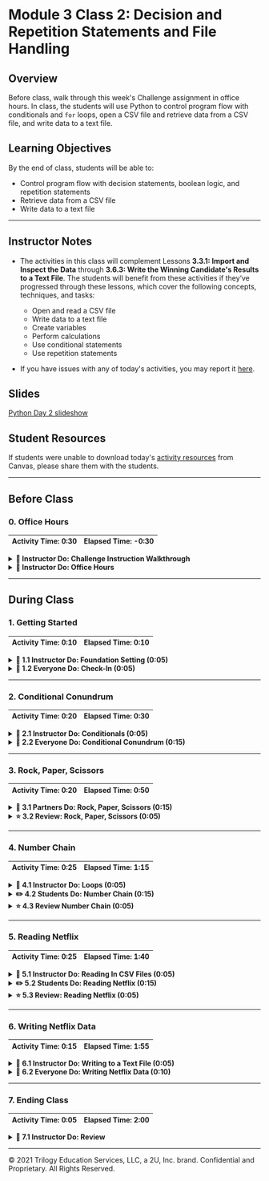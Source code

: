 # Module 3 Class 2: Decision and Repetition Statements and File Handling

## Overview

Before class, walk through this week's Challenge assignment in office hours.  In class, the students will use Python to control program flow with conditionals and `for` loops, open a CSV file and retrieve data from a CSV file, and write data to a text file. 

## Learning Objectives

By the end of class, students will be able to:

* Control program flow with decision statements, boolean logic, and repetition statements
* Retrieve data from a CSV file
* Write data to a text file

- - -

## Instructor Notes

* The activities in this class will complement Lessons **3.3.1: Import and Inspect the Data** through **3.6.3: Write the Winning Candidate's Results to a Text File**.  The students will benefit from these activities if they‘ve progressed through these lessons, which cover the following concepts, techniques, and tasks: 

    * Open and read a CSV file
    * Write data to a text file
    * Create variables
    * Perform calculations
    * Use conditional statements  
    * Use repetition statements

* If you have issues with any of today's activities, you may report it [here](http://tiny.cc/BootCampFeedback).

## Slides

[Python Day 2 slideshow](https://docs.google.com/presentation/d/1I0efjbKYCWAvI71KUkaodMXYsJX3HBIygVSQE-x-L1A/edit?usp=sharing)

## Student Resources

If students were unable to download today's [activity resources](https://2u-data-curriculum-team.s3.amazonaws.com/data-viz-online-lesson-plans/03-Lessons/3-2-Student-Resources.zip) from Canvas, please share them with the students. 

- - - 

## Before Class

### 0. Office Hours

| Activity Time: 0:30       |  Elapsed Time:     -0:30  |
|---------------------------|---------------------------|

<details>
  <summary><strong>📣 Instructor Do: Challenge Instruction Walkthrough</strong></summary>

Let the students know that you’ll walk through the Challenge requirements and rubric during the first few minutes of Office Hours, while also providing helpful tips to ensure they know exactly what they need in order to be successful.

Open the Challenge in Canvas and go through the high-level instructions and requirements with your class. Be sure to check for understanding.

Open the Rubric in Canvas, go through the Mastery column with the class, and show how it maps back to the requirements for each deliverable. Be sure to check for understanding.

Review the following tips to ensure clarity on the Challenge:

For **Deliverable 1: The Election Results Printed to the Command Line**, they will use their knowledge of `for loops`, `if` statements with membership and logical operators, and writing print statements using `f-strings` to print the candidate results from Module 3 and the county election results to the command line.

Go over the [Module 3 PyPoll solution](../../../01-Assignments/03-PyPoll/Solution/PyPoll_Async_solution.py) and compare it to the [PyPoll Challenge starter code](../../../01-Assignments/03-PyPoll/Resources/PyPoll_challenge_starter_code.py). Show the students the commented steps where they will be adding code to complete the challenge.

Tell the students that much of the code they’ll be adding will involve refactoring the Module 3 solution with some edits.

For **Deliverable 2: The Election Results Saved to a Text File,** they will use their knowledge of writing data to a file to add the winning candidate results from Module 3 and the county election results to the `election_analysis.txt` text file.

Compare the [Module 3 PyPoll solution](../../../01-Assignments/03-PyPoll/Solution/PyPoll_Async_solution.py) and the [PyPoll Challenge starter code](../../../01-Assignments/03-PyPoll/Resources/PyPoll_challenge_starter_code.py), and show the students the commented steps where they will need to add code to complete the challenge.

For **Deliverable 3: Written Analysis of the Election Audit**, the learners will be writing a report in the repository README.md file based on their analysis, just like they did in the previous modules.

For the **Election Audit Results**, the students need to address the election outcomes in bulleted statements.

For the **Election Audit Summary**, the students need to write a business proposal to the election commission detailing how this script can be modified for use in any election. We are asking them to apply some critical thinking in this last part: e.g., how can this code be more streamlined, what can be done to automate the script, etc.

**Hint:** Here are a few examples that will meet this requirement:

* Refactor the election script using functions. Although we haven't covered writing functions (D.R.Y.) in this module, the Day 2 Required Lesson Plan does have an activity.

* Adding a condition-controlled loop (`while` loop) to ask the user the name of the input file and the output file for saving the data, if given many files.

* Adding a repetition statement (`for` loop) to loop through many input files, and using the file name as a parameter for a function.

Encourage your class to begin the Challenge as soon as possible, if they haven’t already, and to use the Learning Assistants channel and the remainder of Office Hours with their instructional team for help as they progress through their work. If they feel like they need context to understand documentation or instructions throughout the week, this is where they can get it.

Open the floor to discussion and be sure to answer any questions they may have about the Challenge requirements before moving onto other areas of interest.

</details>

<details>
  <summary><strong>📣  Instructor Do: Office Hours</strong></summary>

For the remaining time, remind the students that this is their time to ask questions and get assistance from their instructional staff as they’re learning new concepts and working on the Challenge assignment.

Expect that students may ask for assistance with the following: 

* Challenge assignment 
* Further review on a particular subject
* Debugging assistance
* Help with computer issues
* Guidance with a particular tool

</details>


- - - 

## During Class 

### 1. Getting Started

| Activity Time:       0:10 |  Elapsed Time:      0:10  |
|---------------------------|---------------------------|

<details>
  <summary><strong>📣 1.1 Instructor Do: Foundation Setting (0:05)</strong></summary>

* Welcome students to class.

* Direct students to post individual questions in the Zoom chat to be addressed by you and your TAs at the end of class.

* Open the slideshow and use slides 1-6 to walk through the foundation setting with your class.  

* **This Week - Python** Talk through the key skills that students will learn this week, and let them know that they are continuing to build on their data analyst skills. 

* **Today's Objectives:** Now, outline the concepts covered in today's lesson. Remind students that they can find the relevant activity files in the “Getting Ready for Class” page in their course content. 

</details>

<details>
  <summary><strong>🎉 1.2 Everyone Do: Check-In (0:05)</strong></summary>

* Ask the class the following questions and call on students for the answers:

    * **Q:** How are you feeling about your progress so far?

    * **A:** We are adding to our Python skill set. It's important to look back and see what we accomplished, and acknowledge that it's a lot! It’s also okay to feel overwhelmed as long as you don’t give up. The more you practice the more comfortable you'll be coding.
    
    * **Q:** How comfortable do you feel with this topic? 

    * **A:** Let's do "fist to five" together. If you are not feeling confident, hold up a fist (0). If you feel very confident, hold up an open hand (5).

</details>



- - - 

### 2. Conditional Conundrum

| Activity Time:       0:20 |  Elapsed Time:      0:30  |
|---------------------------|---------------------------|

<details>
  <summary><strong>📣 2.1 Instructor Do: Conditionals (0:05)</strong></summary>

* For the first demonstration, you may use slides 7-22 to accompany this activity and the following partner-do activity.

* Open [conditionals.py](Activities/01-Ins_Conditionals/Solved/conditionals.py) in a text editor and run through the code with the class.

* Students should be familiar with conditionals or decision statements after learning VBA, so explain to them that the logic in Python is nearly the same. 

* The students will have encountered conditionals in Lesson 3.2.8: Decision Statements in the module. 

* The primary difference between VBA and Python is the syntax and indentation. 

  * Python uses `if`, `elif`, and `else` for creating conditionals (pay attention to the letter case and spelling!).

  * Conditional statements are concluded with a colon, but all lines after the colon **must** be indented to be considered a part of that code block. This is because Python reads blocks of code based on indentation.

    ![Python Indentation](Images/01-Conditionals_Indent.png)

  * The following comparison operators, which are covered in Lesson 3.2.8, can be used to create logic tests for conditionals.

    * `>` is greater than

    * `>=` is greater than or equal to

    * `<` is less than

    * `<=` is less than or equal to

    * `==` is equal to

    * `!=` is not equal to

  * Multiple logic tests can be checked within a single conditional statement. Using the logical operator `and` means both statements are `True`, while `or` requires that only one statement is `True`. 
  
  * Remind the students that Lesson 3.2.9 covers membership and logical operators. 

  * Conditionals can even be nested in `if-elif-else` statements, which are similar to VBA's `If-Then-ElseIf-Then` statements, allowing programmers to run logic tests based on whether the original logic test returned as `True`.

    ![Conditional Code](Images/01-Conditionals_Code.png)

* Send out the solution [conditionals.py](Activities/01-Ins_Conditionals/Solved/conditionals.py) file for students to refer to later.

* Ask the class the following questions and call on students for the answers:

    * **Q:** Where have we used this before?

    * **A:** We used conditionals with comparison, membership, and logical operators in Lessons 3.2.8 and 3.2.9.

    * **Q:** How does this activity equip us for the Challenge?

    * **A:** We'll need to use conditionals to test if a candidate or county appears in the list of candidates and counties. We’ll also need to use conditionals to determine the winning vote count, percentage, and candidate.

    * **Q:** What can we do if we don't completely understand this?

    * **A:** We can refer to the lesson plan and reach out to the instructional team for help.

* Answer any questions before moving on to the student activity.


</details>

<details>
  <summary><strong>🎉 2.2 Everyone Do: Conditional Conundrum (0:15)</strong></summary>

* In this exercise, the students will need to figure out what lines will be printed to the console with each conditional statement. 

* Open up the [conditionals_solved.py](Activities/02-Evr_ConditionalConundrum/Solved/conditionals_solved.py) file within the terminal, and let the students know that they'll be looking through some pre-written conditionals to try to figure out what lines will be printed to the console.

* Make sure the students can download and open the [instructions](Activities/02-Evr_ConditionalConundrum/README.md) and the [conditionals_unsolved.py file](Activities/02-Evr_ConditionalConundrum/Unsolved/conditionals_unsolved.py) from the AWS link. 

* Go over the instructions with the students, then let them work on their solution for 10 minutes. 

* When time is up, open the `conditionals_solved.py` file, and ask students to come forward and tell you what will be printed to the console for each conditional statement.

* If there are no volunteers, open up the `conditionals_solved.py` file and go over the solution file line by line with the class, answering whatever questions students may have.

* Key points to cover during this discussion:

  * The `if` statement for the first code chunk checks whether `10 > 10`, which is false. As such, the code will return "ooo needs some work".

    ![First Chunk](Images/02-ConditionalsConundrum_FirstChunk.png)

  * The length of "Dog" is 3 and `x` is 5, making the statement for the second chunk of code true, so the code will return "Question 2 works!"

    ![Second Chunk](Images/02-ConditionalsConundrum_SecondChunk.png)

  * The addition of the `and` statement to the third chunk of code means that both logic tests need to return `True` to run. Thankfully, both do, so "GOT QUESTION 3!" is printed.

    ![Third Chunk](Images/02-ConditionalsConundrum_ThirdChunk.png)

  * Conditionals work from the top down. The logic tests in the fourth chunk do not return as `True` until the third conditional, and, as such, "Dan is in group three" is printed.

    ![Fourth Chunk](Images/02-ConditionalsConundrum_FourthChunk.png)

  * Within the fifth chunk, one of the conditions is met in the third conditional, but it's not until getting into the `or` statement of the fourth conditional that the logic test finally returns as `True`.

    ![Fifth Chunk](Images/02-ConditionalsConundrum_FifthChunk.png)

* Send out the solution [conditionals_solved.py](Activities/02-Evr_ConditionalConundrum/Solved/conditionals_solved.py) file for students to refer to later.

  * Ask the class the following questions and call on students for the answers:

    * **Q:** What is the following code testing: `((height > 50) and (age >= 18)) or ((adult_permission) and (height > 50))`? 

    * **A:** It tests if a person can ride the bumper cars by evaluating if they are over 50 inches tall and 18 years of age or older; if one of those conditions is 'False', then it tests if the person has adult permission and is taller than 50 inches.  

    * **Q:** What can we do if we don't completely understand this?

    * **A:** We can refer to the lesson plan and reach out to the instructional team for help.

* Answer any questions before proceeding to the next activity.

</details>



- - - 


### 3. Rock, Paper, Scissors

| Activity Time:       0:20 |  Elapsed Time:      0:50  |
|---------------------------|---------------------------|

<details>
  <summary><strong>👥 3.1 Partners Do: Rock, Paper, Scissors (0:15)</strong></summary>

* In this exercise, the students will create a Rock, Paper, Scissors game that takes user input from the command line and plays against the computer. 

* Open the [RPS_Solved.py](Activities/03-Par_RockPaperScissors/Solved/RPS_Solved.py) file within the terminal and run the application to show students what the game will look like.

  ![RPS](Images/03-RPS_output.png)

* Make sure the students can download and open the [instructions](Activities/03-Par_RockPaperScissors/README.md) and the [starter RPS file](Activities/03-Par_RockPaperScissors/Unsolved/RPS_Unsolved.py) from the AWS link. 

* Explain the rules of the exercise:
  * Using the terminal, take an input of `r`, `p`, or `s`, which will stand for rock, paper, or scissors.
  * Have the computer randomly pick one of these three choices.
  * Compare the user's input to the computer's choice to determine if the user won, lost, or tied.

* Answer any questions before breaking the students out in pairs. 

* Mention to the students that they'll import the `random` module for this activity, which they’ll use in a future module.

* Send the [random documentation](https://docs.python.org/3.7/library/random.html) link and explain how importing the `random` library will give them access to all these functions within their code.

* Let students know that their group may be asked to share and walk through their work at the end of the activity.

</details>

<details>
  <summary><strong>⭐ 3.2 Review: Rock, Paper, Scissors (0:05)</strong></summary>

* Once time is up, ask for a pair of students to walk through their solution. 

* To encourage participation, you can live-code each conditional in the [RPS_Unsolved.py](Activities/03-Par_RockPaperScissors/Unsolved/RPS_Unsolved.py) file and ask for groups to help you complete the code as you write it out.  

* Before live-coding, go over the following key points:

  * In the starter code, `random.choice` will pick a random choice from the `options` list for the computer and store its pick within a variable called `computer_choice`.

  * The application prompts the user for their option and stores it within a variable called `user_choice`.

  * Knowing that rock beats scissors, scissors beats paper, and paper beats rock, the code can be organized into a series of conditional statements to compare the user's choice to the computer's choice.

    ![RPS Conditionals](Images/03-RPS_Conditionals.png)

* Send out the [RPS_Solved.py](Activities/03-Par_RockPaperScissors/Solved/RPS_Solved.py) file for students to refer to later.

* Ask the class the following questions and call on students for the answers:

    * What does the logical operator `and` test? 

    * If both comparison tests are `True`, the algorithm will print the statement that follows the conditional statement; if either one of the comparison tests is `False`, the algorithm will move to the next conditional statement.  

    * What can we do if we don't completely understand this?

    * We can refer to the lesson plan and reach out to the instructional team for help.

* Answer any questions before proceeding to the next activity.

</details>



- - - 

### 4. Number Chain

| Activity Time:       0:25 |  Elapsed Time:      1:15  |
|---------------------------|---------------------------|

<details>
  <summary><strong> 📣  4.1 Instructor Do: Loops (0:05)</strong></summary>

* The next topic, loops or repetition statements, was also covered during VBA and in **Lesson 3.2.10: Repetition Statements** in the module, but students may still struggle with grasping the syntax in Python, so make sure to field questions as you proceed through the activity.

* You may use slides 23-28 to accompany this activity. 

* Open up [04-Ins_Loops](Activities/04-Ins_Loops/Solved/LoopDeeLoop.py) within a text editor and explain the following.

  * The variable `x` is created within the loop statement and could theoretically take on any name as long as it is unique.

  * When looping through a range of numbers, Python will halt the loop one number before the final number. For example, when looping from 0 to 5, the code will run five times, but `x` will only ever be printed as 0 through 4.

  * When provided with a single number, `range()` will always start the loop at 0. When provided with two numbers, however, the code will loop from the first number until it reaches one less than the second number.

    ![Range Loops](Images/04-Loops_Range.png)

  * Python can also loop through all of the letters within a string or all of the values stored within a list by using the syntax `for <variable> in <string or list>:`.

    ![String Lists](Images/04-Loops_StringList.png)

  * A `while` loop will run blocks of code just like a `for` loop does, but it will continue looping for as long as a condition is met.

    ![While Loops](Images/04-Loops_While.png)

* Once finished, send out the LoopDeeLoop.py file for students to refer to later.

* Ask the class the following questions and call on students for the answers:

    * **Q:** Where have we used this before?

    * **A:** We used condition-controlled and count-controlled loops with operators in Lesson 3.2.10.

    * **Q:** How does this activity equip us for the challenge?

    * **A:** We'll need to use condition-controlled loops to read the rows of the CSV file, get the county from the county dictionary, get the candidate from the candidate dictionary, and test if a candidate or county does not match any existing candidate or counties in the list of candidates and counties.

    * **Q:** What can we do if we don't completely understand this?

    * **A:** We can refer to the lesson plan and reach out to the instructional team for help.

* Answer any questions before moving on to the student activity.

</details>

<details>
  <summary><strong> ✏️ 4.2 Students Do: Number Chain (0:15)</strong></summary>

* Next, proceed with the student exercise. In this exercise, the students will use a `while` loop and ask a user "How many numbers?" They’ll then write an algorithm that prints out the numbers starting at 0.

* Open up [NumberChain_Solved.py](Activities/05-Stu_NumberChain/Solved/NumberChain_Solved.py) and run the code to show the result.

  ![Number Chain Basic](Images/04-numberchain-basic.gif)

* Make sure the students can download and open the [instructions](Activities/05-Stu_NumberChain/README.md) and the [starter code](Activities/05-Stu_NumberChain/Unsolved/NumberChain_Unsolved.py) from the AWS link.

* Go over the instructions with the students and answer any questions before breaking the students out in groups. 

* Divide students into groups of 3 to 5. They should work on the solution by themselves but can reach out to others in their group for help.

* Let students know that they may be asked to share and walk through their work at the end of the activity.

* If time permits for the **Bonus*,* have the students modify their solution to display the numbers beginning at the end of the previous chain rather than just displaying numbers starting at 0.

</details>

<details>
  <summary><strong> ⭐ 4.3 Review Number Chain (0:05)</strong></summary>

* Once time is up, ask for volunteers to walk through their solution. Remind them that it is perfectly alright if they didn't finish the activity. 

* To encourage participation, you can open the [starter code](Activities/05-Stu_NumberChain/Unsolved/NumberChain_Unsolved.py) and ask the students to help you write the code for the first input statement and then the `for` loop. 

* If there are no volunteers, open up [NumberChain_Solved.py](Activities/05-Stu_NumberChain/Solved/NumberChain_Solved.py) and go over the solution file line by line with the class, answering whatever questions students may have.

* The key concepts for the regular solution are:

  * The initial value for `user_play` is set to "y" so that the `while` loop will run initially. This loop will continue to run as long as the value of `user_play` is "y" at the end of the code block.

  * An input number is asked for, then a `for` loop will run to count from 0 to that number.

  * The user is then prompted to enter "y" if they would like to create a new number chain or "n" if they would like to terminate the application.

    ```python
    # Initial variable to track game play
    user_play = "y"

    # While we are still playing...
    while user_play == "y":

        # Ask the user how many numbers to loop through
        user_number = input("How many numbers? ")

        # Loop through the numbers. (Be sure to cast the string into an integer.)
        for x in range(int(user_number)):

            # Print each number in the range
            print(x)

        # Once complete...
        user_play = input("Continue: (y)es or (n)o? ")
    ```

* Ask if any students were able to finish the **Bonus** and if they would be willing to share their solution. 

* If there are no volunteers, open the [bonus solution](Activities/05-Stu_NumberChain/Solved/NumberChainBonus_Solved.py) and go over the following: 

  * We add a variable called `start_number` whose initial value is 0 and whose value will be set to the last number used in the loop after the `for` loop has completed.

  * The `for` loop will now run from the range of `start_number` to `user_number` plus `start_number`. This means that the code will add the starting number to the last number from the users previous answer to "How many numbers?" as long as the user continues to the number chain. 

* Send out the [NumberChain solution](Activities/05-Stu_NumberChain/Solved) files for students to refer to later.

* Ask the class the following questions and call on students for the answers:

    * **Q:** What is the difference between a `while` loop and a `for` loop?

    * **A:** A `while` loop is a condition-controlled loop that uses a true or false condition to control the number of times that the loop repeats, whereas a `for` loop is a count-controlled loop that repeats a specific number of times depending on the conditions, like the number of items in a list. 

    * **Q:** What can we do if we don't completely understand this?

    * **A:** We can refer to the lesson plan and reach out to the instructional team for help.

* Answer any questions before proceeding to the next activity.

</details>



- - -

### 5. Reading Netflix

| Activity Time:       0:25 |  Elapsed Time:      1:40  |
|---------------------------|---------------------------|

<details>
    <summary><strong>📣 5.1 Instructor Do: Reading In CSV Files (0:05)</strong></summary>

* For the next activity, you'll have the students use Python to open and read a CSV file. 

* You may use slides 29-39 to accompany this activity.

* Let the students know that while reading in text files can be useful in some circumstances, it is more likely within the data industry to run across CSV files.

  * CSV stands for **Comma** **Separated** **Values** and is essentially a table that has been converted into text format with each row and column being separated by specified symbols.

  * More often than not, each row is located on a new line, and each column is separated by a comma. Seems simple enough, and this is why the file type is called Comma Separated Values.

    ![Example CSV](Images/05-ReadCSV_ExampleFile.png)

* Python has a module called `csv` that allows its users to easily pull in data from external CSV files and perform some operations upon them.

* Open up [read_csv.py](Activities/06-Ins_ReadCSV/Solved/read_csv.py) within the editor and go over the code it contains with the class.

  * The first major piece of code to point out is the importing and usages of the `os` module. This module allows Python programmers to easily create dynamic paths to external files that function across different operating systems.

    ![OS Path](Images/05-ReadCSV_OSPath.png)

  * This code uses `csv.reader()` to translate the object being opened by Python. It is critical to note the `delimiter=','` parameter being used, as this tells Python that each comma within the CSV should be seen as moving into a new column for a row.

  * Reiterate to students that the reading of the file must be done within the`with open()` statement. Outside of that block of code, the variable `csvreader` will not be useful because the file will be closed when the `with open()` block ends. 

    ![Read CSV Code](Images/05-ReadCSV_ReadCode.png)

  * The code then loops through each row of the CSV and prints out the contents. Make sure to point out how each value is being shown as a string and how all of the rows are lists.

    ![Read CSV Run](Images/05-ReadCSV_ReadRun.gif)

* Ask the class the following questions and call on students for the answers:

    * **Q:** Where have we opened and read CSV files with Python?

    * ***A:** We opened and read a CSV file in Lessons 3.4.2 and 3.4.4.

    * **Q:** How does this activity equip us for the challenge?

    * **A:** We'll need to open and read the `election_data.csv` file to complete the activities in the module and the challenge.

    * **Q:** What can we do if we don't completely understand this?

    * **A:** We can refer to the lesson plan and reach out to the instructional team for help.

* Answer any questions before moving on to the student activity.

</details>

<details>
    <summary><strong>✏️ 5.2 Students Do: Reading Netflix (0:15)</strong></summary>

* In this exercise, the students will be provided with a CSV file containing data from Netflix. They will then create an algorithm that searches through the data for a specific movie/show and returns the name, rating, and review score for the show.

  * **Hint:** They should open the CSV file, look at the titles of the movies, and choose one for the activity.

    ![Read NetFlix](Images/06-ReadNetFlix_Grease.png)

* Open the [solved solution](Activities/07-Stu_ReadNetFlixCSV/Solved/netflix.py) and show students how their application should function.

* Make sure the students can download and open the [instructions](Activities/07-Stu_ReadNetFlixCSV/README.md), the [starter code](Activities/07-Stu_ReadNetFlixCSV/Unsolved/netflix.py), and the [bonus starter code](Activities/07-Stu_ReadNetFlixCSV/Unsolved/netflix_bonus.py) from the AWS link.

* Go over the instructions with the students and answer any questions before breaking the students out in groups. Let the students know that if they have time, they should try the **Bonus**.

* Divide students into groups of 3 to 5. They should work on the solution by themselves but can reach out to others in their group for help.

* Let students know that they may be asked to share and walk through their work at the end of the activity.

</details>

<details>
    <summary><strong>⭐ 5.3 Review: Reading Netflix (0:05)</strong></summary>

* Once time is up, ask for volunteers to walk through their solution. Remind them that it is perfectly alright if they didn't finish the activity. 

* To encourage participation, you can open the [starter code](Activities/07-Stu_ReadNetFlixCSV/Unsolved/netflix.py) and ask the students to help you write the code to set the path to the file, open the CSV file, write the `for` loop, and write the conditional statement. Make sure you cover the key topics below when you and the students build the algorithm. 

* If there are no volunteers, send out the [netflix solution](Activities/07-Stu_ReadNetFlixCSV/Solved/netflix.py) solution and the [bonus netflix solution](Activities/07-Stu_ReadNetFlixCSV/Solved/netflix_bonus.py), and go over the code with the class, answering whatever questions they may have.

* Key topics to cover when discussing this activity:

  * Before doing anything else, Python imports both the `os` and `csv` modules for use later on. It is common practice to import all modules at the start of an application.

  * When opening up the CSV file, the code dictates that each new line in the file should be viewed as a new line of data to be read in.

    ![New Line](Images/06-ReadNetFlix_Newline.png)

  * When reading the CSV file, the delimiter is set to `","` to ensure Python splits up the data into the proper columns whenever a comma is found.

  * The code loops through each row, searching for the row whose first value,  index 0, is equal to that of the search term entered.

  * The rating of a video is at the index of 1, and the review score is located at the index of 5. For the bonus, the `break` statement is added to end the loop once a movie is found.

    ![NetFlix Read](Images/06-ReadNetFlix_Read.png)

  * The way in which the bonus operates is fairly simple. First, a variable is created that stores the value `False`. If a video matching the user's search is discovered, then this value is set to `True`. After the code loops through all of the data stored within the CSV, if the value is still equal to `False`, then the apology message is printed to the screen.

    ![Apology Screen](Images/06-ReadNetFlix_Apology.png)

* Send out the [netflix solution](Activities/07-Stu_ReadNetFlixCSV/Solved) files for students to refer to later.

* Ask the class the following questions and call on students for the answers:

    * **Q:** Why do we use `csvpath = os.path.join("..", "Resources", "netflix_ratings.csv")` instead of `csv_file = ("Resources/netflix_ratings.csv")`?

    * **A:** Using `os.path.join` allows us to connect to a file without knowing the direct path to the file; we only know that it's in the "Resources" folder, and it prevents us from getting a `FileNotFoundError:`.

    * **Q:** What can we do if we don't completely understand this?

    * **A:** We can refer to the lesson plan and reach out to the instructional team for help.

* Answer any questions before proceeding to the next activity.

</details>



- - - 

### 6. Writing Netflix Data

| Activity Time:       0:15 |  Elapsed Time:      1:55  |
|---------------------------|---------------------------|

<details>
  <summary><strong> 📣  6.1 Instructor Do: Writing to a Text File (0:05)</summary></strong>

* For the final demonstration, you will show the students how to write data to a text file. Not only can Python read data in from CSV files, it can also write data to files as well.

* You may use slides 40-43 to accompany this activity.

* While this may not seem handy at first, it allows Python users to easily modify and/or create text files while analyzing data from another source.

* Open up [08-Ins_WriteTextFile/write_text.py](Activities/08-Ins_WriteTextFile/Solved/write_text.py) within the editor, and go through the code with the class, explaining each line as you go along.

  * The syntax for writing into a text file is thankfully very similar to the syntax used to read data in from an external file.

  * First, the code references the path that will point into the CSV file the user would like to write to.

  * Next, the `with open()` statement is used once more but with one significant difference. Instead of the parameter `'r'` being passed and directing Python to read a file, the parameter `'w'` is passed instead to inform Python to write to the file.

  * Then, we create a variable that will hold long lines of text using f-strings inside parentheses. Tabs are created using `\t`, and we add the newline character, `\n`, to the end of each f-string so the next text will be added to a new line.  

  * Finally, we write the data to the text file using the `write()` method, then we print the data to the screen. 

    ![Write Text to a file](Images/07-WriteText_Code.png)

* Run the code and then open up the new text file to show students that the application was successful. 

* Ask the class the following questions and call on students for the answers:

    * **Q:** Where have done this before?

    * **A:** We have written data to a text file in Lessons 3.6.1.

    * **Q:** How does this activity equip us for the challenge?

    * **A:** We'll need to write the election results to a text file.

    * **Q:** What can we do if we don't completely understand this?

    * **A:** We can refer to the lesson plan and reach out to the instructional team for help.

* Answer any questions before moving on to the student activity.

</details>

<details>
  <summary><strong>🎉 6.2 Everyone Do: Writing Netflix Data (0:10)</strong></summary>

* In this exercise, the students will use the solution to the [Netflix bonus](Activities/07-Stu_ReadNetFlixCSV/Solved/netflix_bonus.py), and they’ll write the title, rating level, and rating of a movie to a text file based on the user input and search.

* Open up the [write_netflix_solved.py](Activities/09-Evr_WritingNetflixData/Solved/write_netflix_solved.py) file within the terminal and run the code, then open up the text file to show students that the application was successful.

* Make sure the students can download and open the [instructions](Activities/09-Evr_WritingNetflixData/README.md) and the [write_netflix_unsolved.py file](Activities/09-Evr_WritingNetflixData/Unsolved/write_netflix_unsolved.py) from the AWS link. 

* Go over the instructions with the students, then let the students work on their solution for 5 to 7 minutes. 

* When time is up, open the `write_netflix_unsolved.py` file and ask students to help you write the code to specify the file to write to the movie data, open the file, create the variable to hold the movie data, and write the movie data to a text file.

* If there are no volunteers, open up the `write_netflix_solved.py` file and go over the solution with the class, answering whatever questions students may have.

* Key points to cover during this discussion:

  * We specify a file to write the movie data using `os.path.join`.

  * Inside the `for` loop we use another `with open()` statement with `'w'` parameter to write to the text file.

  * Then, we create the variable to hold the movie data.

  * The movie data is written to the file using f-strings, where the information from the CSV file that was retrieved in the previous activity is placed in brackets`{}` and a newline character, `\n`, is added to the end. This will save and print the movie data on a three separate lines. 

    ```python
      netflix_data = (
                    f"Title: {row[0]}\n"
                    f"Rating Level: {row[1]}\n"
                    f"Rated: {row[5]}\n"
                    )
    ```

  * Finally, the `write()` method is used to write the movie data to the text file and then we print the movie data to screen. 

* Answer any questions before ending class.

* Send out the [netflix solution](Activities/07-Stu_ReadNetFlixCSV/Solved) files for students to refer to later.

</details>



- - - 

### 7. Ending Class 

| Activity Time:       0:05 |  Elapsed Time:      2:00  |
|---------------------------|---------------------------|

<details>
  <summary><strong>📣  7.1 Instructor Do: Review </strong></summary>

* Before ending class, review the skills that were covered today and mention where in the module these skills are used. 
  * Using conditionals with comparison, membership, and logical operators was covered in **Lesson 3.2.9**.
  * Using condition-controlled and count-controlled loops with operators was covered in **Lesson 3.2.10**.
  * Opening and reading a CSV file was covered in **Lesson 3.4.4**.
  * Writing data to a text file was covered in **Lesson 3.6.1**.

* Answer any questions the students may have.

</details>



---

© 2021 Trilogy Education Services, LLC, a 2U, Inc. brand.  Confidential and Proprietary.  All Rights Reserved.
